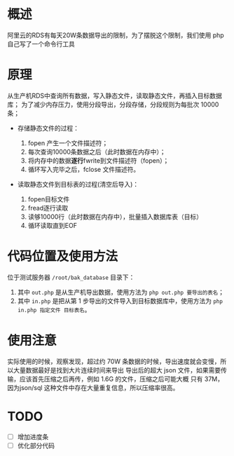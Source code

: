 # 概述
阿里云的RDS有每天20W条数据导出的限制，为了摆脱这个限制，我们使用 php 自己写了一个命令行工具

# 原理

从生产机RDS中查询所有数据，写入静态文件，读取静态文件，再插入目标数据库；
为了减少内存压力，使用分段导出，分段存储，分段规则为每批次 10000 条；

- 存储静态文件的过程：

	1. fopen 产生一个文件描述符；
	2. 每次查询10000条数据之后（此时数据在内存中）；
	3. 将内存中的数据**逐行**fwrite到文件描述符（fopen）；
	4. 循环写入完毕之后，fclose 文件描述符。
	
- 读取静态文件到目标表的过程(清空后导入)：

	1. fopen目标文件
	2. fread逐行读取
	3. 读够10000行（此时数据在内存中），批量插入数据库表（目标）
	4. 循环读取直到EOF


# 代码位置及使用方法

位于测试服务器 `/root/bak_database` 目录下：
1. 其中 `out.php` 是从生产机导出数据，使用方法为 `php out.php 要导出的表名`；
2. 其中 `in.php` 是把从第 1 步导出的文件导入到目标数据库中，使用方法为 `php in.php 指定文件 目标表名`。

# 使用注意

实际使用的时候，观察发现，超过约 70W 条数据的时候，导出速度就会变慢，所以大量数据最好是找到大片连续时间来导出
导出后的超大 json 文件，如果需要传输，应该首先压缩之后再传，例如 1.6G 的文件，压缩之后可能大概 只有 37M，因为json/sql 这种文件中存在大量重复信息，所以压缩率很高。

# TODO

- [ ] 增加进度条
- [ ] 优化部分代码